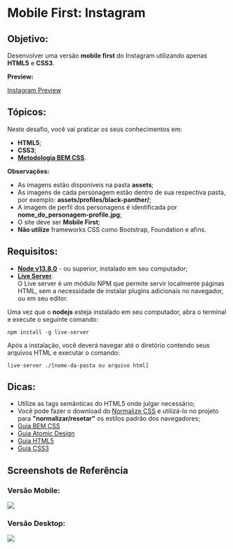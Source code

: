 # Mobile First: Instagram
  
## Objetivo:
Desenvolver uma versão **mobile first** do Instagram utilizando apenas **HTML5** e **CSS3**.

**Preview:**

[Instagram Preview](https://insta-static-paloma.netlify.app/)

## Tópicos:

Neste desafio, você vai praticar os seus conhecimentos em: 

- **HTML5**;
- **CSS3**;
- **[Metodologia BEM CSS](http://getbem.com/naming/)**.

**Observações:**

- As imagens estão disponíveis na pasta **assets**;
- As imagens de cada personagem estão dentro de sua respectiva pasta, por exemplo: **assets/profiles/black-panther/**;
- A imagem de perfil dos personagens é identificada por **nome_do_personagem-profile.jpg**;
- O site deve ser **Mobile First**;
- **Não utilize** frameworks CSS como Bootstrap, Foundation e afins.

## Requisitos:
* **[Node v13.8.0](https://nodejs.org/en/)** - ou superior, instalado em seu computador;
* **[Live Server](https://www.npmjs.com/package/live-server)**.
​  
O Live server é um módulo NPM que permite servir localmente páginas HTML, sem a necessidade de instalar plugins adicionais no navegador, ou em seu editor.

Uma vez que o **nodejs** esteja instalado em seu computador, abra o terminal e execute o seguinte comando:

    npm install -g live-server

Após a instalação, você deverá navegar até o diretório contendo seus arquivos HTML e executar o comando:

    live-server ./[nome-da-pasta ou arquivo html]


## Dicas:

* Utilize as tags semânticas do HTML5 onde julgar necessário;
* Você pode fazer o download do [Normalize CSS](https://necolas.github.io/normalize.css/) e utilizá-lo no projeto para **"normalizar/resetar"** os estilos padrão dos navegadores;
* [Guia BEM CSS](http://getbem.com/naming/)
* [Guia Atomic Design](https://bradfrost.com/blog/post/atomic-web-design/)
* [Guia HTML5](https://www.w3c.br/pub/Cursos/CursoHTML5/html5-web.pdf)
* [Guia CSS3](https://www.w3c.br/pub/Materiais/PublicacoesW3C/guia-css-w3cbr.pdf)

## Screenshots de Referência

### Versão Mobile:

![](https://codenation-challenges.s3-us-west-1.amazonaws.com/react-12/screenshot-aula-02-mobile.jpg)

### Versão Desktop:

![](https://codenation-challenges.s3-us-west-1.amazonaws.com/react-12/screenshot-aula-02-desktop.jpg)
